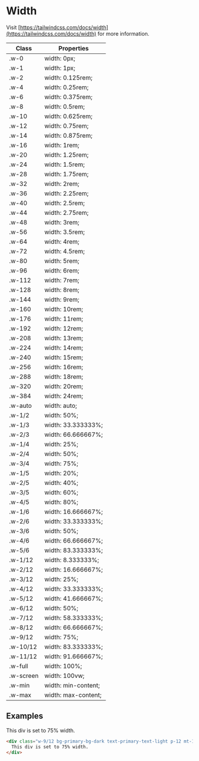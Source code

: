 # Width

Visit [https://tailwindcss.com/docs/width](https://tailwindcss.com/docs/width) for more information.

| Class     | Properties          |
| --------- | ------------------- |
| .w-0      | width: 0px;         |
| .w-1      | width: 1px;         |
| .w-2      | width: 0.125rem;    |
| .w-4      | width: 0.25rem;     |
| .w-6      | width: 0.375rem;    |
| .w-8      | width: 0.5rem;      |
| .w-10     | width: 0.625rem;    |
| .w-12     | width: 0.75rem;     |
| .w-14     | width: 0.875rem;    |
| .w-16     | width: 1rem;        |
| .w-20     | width: 1.25rem;     |
| .w-24     | width: 1.5rem;      |
| .w-28     | width: 1.75rem;     |
| .w-32     | width: 2rem;        |
| .w-36     | width: 2.25rem;     |
| .w-40     | width: 2.5rem;      |
| .w-44     | width: 2.75rem;     |
| .w-48     | width: 3rem;        |
| .w-56     | width: 3.5rem;      |
| .w-64     | width: 4rem;        |
| .w-72     | width: 4.5rem;      |
| .w-80     | width: 5rem;        |
| .w-96     | width: 6rem;        |
| .w-112    | width: 7rem;        |
| .w-128    | width: 8rem;        |
| .w-144    | width: 9rem;        |
| .w-160    | width: 10rem;       |
| .w-176    | width: 11rem;       |
| .w-192    | width: 12rem;       |
| .w-208    | width: 13rem;       |
| .w-224    | width: 14rem;       |
| .w-240    | width: 15rem;       |
| .w-256    | width: 16rem;       |
| .w-288    | width: 18rem;       |
| .w-320    | width: 20rem;       |
| .w-384    | width: 24rem;       |
| .w-auto   | width: auto;        |
| .w-1/2    | width: 50%;         |
| .w-1/3    | width: 33.333333%;  |
| .w-2/3    | width: 66.666667%;  |
| .w-1/4    | width: 25%;         |
| .w-2/4    | width: 50%;         |
| .w-3/4    | width: 75%;         |
| .w-1/5    | width: 20%;         |
| .w-2/5    | width: 40%;         |
| .w-3/5    | width: 60%;         |
| .w-4/5    | width: 80%;         |
| .w-1/6    | width: 16.666667%;  |
| .w-2/6    | width: 33.333333%;  |
| .w-3/6    | width: 50%;         |
| .w-4/6    | width: 66.666667%;  |
| .w-5/6    | width: 83.333333%;  |
| .w-1/12   | width: 8.333333%;   |
| .w-2/12   | width: 16.666667%;  |
| .w-3/12   | width: 25%;         |
| .w-4/12   | width: 33.333333%;  |
| .w-5/12   | width: 41.666667%;  |
| .w-6/12   | width: 50%;         |
| .w-7/12   | width: 58.333333%;  |
| .w-8/12   | width: 66.666667%;  |
| .w-9/12   | width: 75%;         |
| .w-10/12  | width: 83.333333%;  |
| .w-11/12  | width: 91.666667%;  |
| .w-full   | width: 100%;        |
| .w-screen | width: 100vw;       |
| .w-min    | width: min-content; |
| .w-max    | width: max-content; |

## Examples

<div class="mds">
  <div class="w-9/12 bg-primary-bg-dark text-primary-text-light p-12 mt-16">
    This div is set to 75% width.
  </div>
</div>

```html
<div class="w-9/12 bg-primary-bg-dark text-primary-text-light p-12 mt-16">
  This div is set to 75% width.
</div>
```

